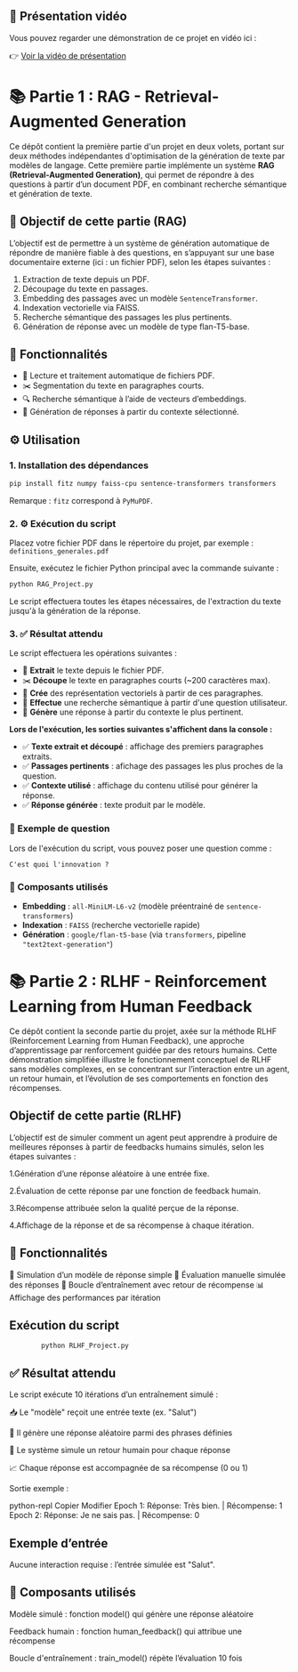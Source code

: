 ## 🎥 Présentation vidéo

Vous pouvez regarder une démonstration de ce projet en vidéo ici :

👉 [Voir la vidéo de présentation](videos/Explication_Du_Projet(RAG,RLHF).mp4)

# 📚 Partie 1 : RAG - Retrieval-Augmented Generation

Ce dépôt contient la première partie d'un projet en deux volets, portant sur deux méthodes indépendantes d'optimisation de la génération de texte par modèles de langage.
Cette première partie implémente un système **RAG (Retrieval-Augmented Generation)**, qui permet de répondre à des questions à partir d’un document PDF, en combinant recherche sémantique et génération de texte.


## 🌟 Objectif de cette partie (RAG)

L’objectif est de permettre à un système de génération automatique de répondre de manière fiable à des questions, en s’appuyant sur une base documentaire externe (ici : un fichier PDF), selon les étapes suivantes :

1. Extraction de texte depuis un PDF.
2. Découpage du texte en passages.
3. Embedding des passages avec un modèle `SentenceTransformer`.
4. Indexation vectorielle via FAISS.
5. Recherche sémantique des passages les plus pertinents.
6. Génération de réponse avec un modèle de type flan-T5-base.



## 🧰 Fonctionnalités

* 📄 Lecture et traitement automatique de fichiers PDF.
* ✂️ Segmentation du texte en paragraphes courts.
* 🔍 Recherche sémantique à l’aide de vecteurs d’embeddings.
* 🧠 Génération de réponses à partir du contexte sélectionné.



## ⚙️ Utilisation

### 1. Installation des dépendances

```bash
pip install fitz numpy faiss-cpu sentence-transformers transformers
```

Remarque : `fitz` correspond à `PyMuPDF`.



### 2. ⚙️ Exécution du script

Placez votre fichier PDF dans le répertoire du projet, par exemple :
`definitions_generales.pdf`

Ensuite, exécutez le fichier Python principal avec la commande suivante :

```bash
python RAG_Project.py
```

Le script effectuera toutes les étapes nécessaires, de l'extraction du texte jusqu'à la génération de la réponse.


### 3. ✅ Résultat attendu

Le script effectuera les opérations suivantes :

* 📁 **Extrait** le texte depuis le fichier PDF.
* ✂️ **Découpe** le texte en paragraphes courts (\~200 caractères max).
* 🔢 **Crée** des représentation vectoriels à partir de ces paragraphes.
* 🔎 **Effectue** une recherche sémantique à partir d'une question utilisateur.
* 🧠 **Génère** une réponse à partir du contexte le plus pertinent.

**Lors de l'exécution, les sorties suivantes s'affichent dans la console :**

* ✅ **Texte extrait et découpé** : affichage des premiers paragraphes extraits.
* ✅ **Passages pertinents** : afichage des passages les plus proches de la question.
* ✅ **Contexte utilisé** : affichage du contenu utilisé pour générer la réponse.
* ✅ **Réponse générée** : texte produit par le modèle.



### 🧪 Exemple de question

Lors de l'exécution du script, vous pouvez poser une question comme :

```text
C'est quoi l'innovation ?
```


### 🧱 Composants utilisés

* **Embedding** : `all-MiniLM-L6-v2` (modèle préentrainé de `sentence-transformers`)
* **Indexation** : `FAISS` (recherche vectorielle rapide)
* **Génération** : `google/flan-t5-base` (via `transformers`, pipeline `"text2text-generation"`)

# 📚 Partie 2 : RLHF - Reinforcement Learning from Human Feedback

Ce dépôt contient la seconde partie du projet, axée sur la méthode RLHF (Reinforcement Learning from Human Feedback), une approche d’apprentissage par renforcement guidée par des retours humains. Cette démonstration simplifiée illustre le fonctionnement conceptuel de RLHF sans modèles complexes, en se concentrant sur l’interaction entre un agent, un retour humain, et l’évolution de ses comportements en fonction des récompenses.

## Objectif de cette partie (RLHF)

L’objectif est de simuler comment un agent peut apprendre à produire de meilleures réponses à partir de feedbacks humains simulés, selon les étapes suivantes :

1.Génération d’une réponse aléatoire à une entrée fixe.

2.Évaluation de cette réponse par une fonction de feedback humain.

3.Récompense attribuée selon la qualité perçue de la réponse.

4.Affichage de la réponse et de sa récompense à chaque itération.

## 🧰 Fonctionnalités
🧠 Simulation d’un modèle de réponse simple
👤 Évaluation manuelle simulée des réponses
🔁 Boucle d’entraînement avec retour de récompense
📊 Affichage des performances par itération

##  Exécution du script
 
            python RLHF_Project.py

## ✅ Résultat attendu    

Le script exécute 10 itérations d’un entraînement simulé :

📥 Le "modèle" reçoit une entrée texte (ex. "Salut")

🤖 Il génère une réponse aléatoire parmi des phrases définies

🧑 Le système simule un retour humain pour chaque réponse

📈 Chaque réponse est accompagnée de sa récompense (0 ou 1)

 Sortie exemple :

python-repl
Copier
Modifier
Epoch 1: Réponse: Très bien. | Récompense: 1
Epoch 2: Réponse: Je ne sais pas. | Récompense: 0

## Exemple d’entrée
Aucune interaction requise : l’entrée simulée est "Salut".

## 🧱 Composants utilisés
Modèle simulé : fonction model() qui génère une réponse aléatoire

Feedback humain : fonction human_feedback() qui attribue une récompense

Boucle d'entraînement : train_model() répète l’évaluation 10 fois